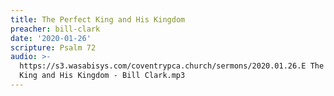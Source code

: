 ```yaml
---
title: The Perfect King and His Kingdom
preacher: bill-clark
date: '2020-01-26'
scripture: Psalm 72
audio: >-
  https://s3.wasabisys.com/coventrypca.church/sermons/2020.01.26.E The Perfect
  King and His Kingdom - Bill Clark.mp3
---
```

